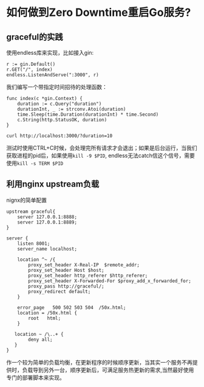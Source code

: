 # 如何做到Zero Downtime重启Go服务?

## graceful的实践

使用endless库来实现，比如接入gin:
```
r := gin.Default()
r.GET("/", index)
endless.ListenAndServe(":3000", r)
```

我们编写一个带指定时间招待的处理函数：

```
func index(c *gin.Context) {
    duration := c.Query("duration")
    durationInt, _ := strconv.Atoi(duration)
    time.Sleep(time.Duration(durationInt) * time.Second)
    c.String(http.StatusOK, duration)
}
```

```
curl http://localhost:3000/?duration=10
```

测试时使用CTRL+C时候，会处理完所有请求才会退出；如果是后台运行，当我们获取进程的pid后，如果使用```kill -9 $PID```, endless无法catch信这个信号，需要使用```kill -s TERM $PID```

## 利用nginx upstream负载

nignx的简单配置

```
upstream graceful{
    server 127.0.0.1:8888;
    server 127.0.0.1:8889;
}

server {
    listen 8001;
    server_name localhost;

    location ^~ /{
        proxy_set_header X-Real-IP  $remote_addr;
        proxy_set_header Host $host;
        proxy_set_header http_referer $http_referer;
        proxy_set_header X-Forwarded-For $proxy_add_x_forwarded_for;
        proxy_pass http://graceful/;
        proxy_redirect default;
    }

    error_page   500 502 503 504  /50x.html;
    location = /50x.html {
        root   html;
    }

   location ~ /\..+ {
        deny all;
   }
}
```

作一个较为简单的负载均衡，在更新程序的时候顺序更新，当其实一个服务不再提供时，负载导到另外一台，顺序更新后，可满足服务热更新的需求,当然最好使用专门的部署脚本来实现。
